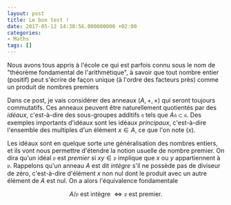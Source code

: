```yaml
---
layout: post
title: Le bon test !
date: 2017-05-12 14:38:56.000000000 +02:00
categories:
- Maths
tags: []
---
```


Nous avons tous appris à l'école ce qui est parfois connu sous le nom de "théorème fondamental de l'arithmétique", à savoir que tout nombre entier (positif) peut s'écrire de façon unique (à l'ordre des facteurs près) comme un produit de nombres premiers 

Dans ce post, je vais considérer des anneaux $(A,+,\times)$ qui seront toujours commutatifs. Ces anneaux peuvent être naturellement quotientés par des *idéaux*, c'est-à-dire des sous-groupes additifs $\mathfrak{a}$ tels que $A \mathfrak{a} \subset \mathfrak{a}$. Des exemples importants d'idéaux sont les idéaux *principaux*, c'est-à-dire l'ensemble des multiples d'un élément $x \in A$, ce que l'on note $(x)$.

Les idéaux sont en quelque sorte une généralisation des nombres entiers, et ils vont nous permettre d'étendre la notion usuelle de nombre premier. On dira qu'un idéal $\mathfrak{p}$ est *premier* si $xy \in \mathfrak{p}$ implique que $x$ ou $y$ appartiennent à $\mathfrak{p}$. Rappelons qu'un anneau $A$ est dit *intègre* s'il ne possède pas de diviseur de zéro, c'est-à-dire d'élément $x$ non nul dont le produit avec un autre élément de $A$ est nul. On a alors l'équivalence fondamentale

$$A / \mathfrak{p} \textrm{ est intègre } \Leftrightarrow \mathfrak{p} \textrm{ est premier.}$$
